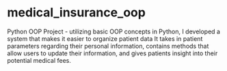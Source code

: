 # medical_insurance_oop
Python OOP Project - utilizing basic OOP concepts in Python, I developed a system that makes it easier to organize patient data
It takes in patient parameters regarding their personal information, contains methods that allow users to update their information, and gives patients insight into their potential medical fees.
